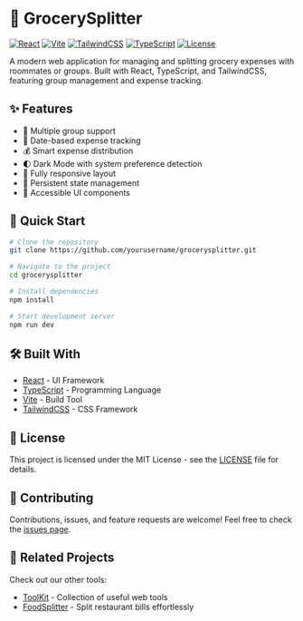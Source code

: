 # 🛒 GrocerySplitter

[![React](https://img.shields.io/badge/React-18.2-blue.svg)](https://reactjs.org/)
[![Vite](https://img.shields.io/badge/Vite-5.0-blueviolet.svg)](https://vitejs.dev/)
[![TailwindCSS](https://img.shields.io/badge/TailwindCSS-3.4-38B2AC.svg)](https://tailwindcss.com/)
[![TypeScript](https://img.shields.io/badge/TypeScript-5.0-3178C6.svg)](https://www.typescriptlang.org/)
[![License](https://img.shields.io/badge/License-MIT-green.svg)](./LICENSE)

A modern web application for managing and splitting grocery expenses with roommates or groups. Built with React, TypeScript, and TailwindCSS, featuring group management and expense tracking.

## ✨ Features

- 👥 Multiple group support
- 📅 Date-based expense tracking
- 💰 Smart expense distribution
- 🌓 Dark Mode with system preference detection
- 📱 Fully responsive layout
- 💾 Persistent state management
- 🎯 Accessible UI components

## 🚀 Quick Start

```bash
# Clone the repository
git clone https://github.com/yourusername/grocerysplitter.git

# Navigate to the project
cd grocerysplitter

# Install dependencies
npm install

# Start development server
npm run dev
```

## 🛠️ Built With

- [React](https://reactjs.org/) - UI Framework
- [TypeScript](https://www.typescriptlang.org/) - Programming Language
- [Vite](https://vitejs.dev/) - Build Tool
- [TailwindCSS](https://tailwindcss.com/) - CSS Framework

## 📝 License

This project is licensed under the MIT License - see the [LICENSE](./LICENSE) file for details.

## 🤝 Contributing

Contributions, issues, and feature requests are welcome! Feel free to check the [issues page](https://github.com/yourusername/grocerysplitter/issues).

## 🔗 Related Projects

Check out our other tools:
- [ToolKit](https://toolkit.netlify.app/) - Collection of useful web tools
- [FoodSplitter](https://foodsplitter.netlify.app/) - Split restaurant bills effortlessly